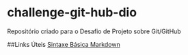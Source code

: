 # challenge-git-hub-dio
Repositório criado para o Desafio de Projeto sobre Git/GitHub

##Links Úteis
[Sintaxe Básica Markdown](https://www.markdownguide.org/basic-syntax)
